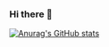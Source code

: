 ### Hi there 👋

[![Anurag's GitHub stats](https://github-readme-stats.vercel.app/api?username=natanlf&show_icons=true&theme=dark)](https://github.com/natanlf/github-readme-stats) 

<!--[![Top Langs](https://github-readme-stats.vercel.app/api/top-langs/?username=natanlf&langs_count=3&theme=dark)](https://github.com/natanlf/github-readme-stats)-->
<!--
**natanlf/natanlf** is a ✨ _special_ ✨ repository because its `README.md` (this file) appears on your GitHub profile.

Here are some ideas to get you started:

- 🔭 I’m currently working on ...
- 🌱 I’m currently learning ...
- 👯 I’m looking to collaborate on ...
- 🤔 I’m looking for help with ...
- 💬 Ask me about ...
- 📫 How to reach me: ...
- 😄 Pronouns: ...
- ⚡ Fun fact: ...
-->
